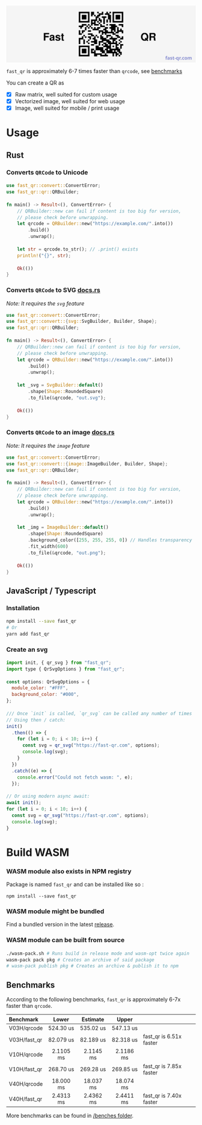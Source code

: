 <div style="display: flex; justify-content: center">
  <img src="assets/banner.svg"  alt="Example qr for website example.com"/>
</div>

`fast_qr` is approximately 6-7 times faster than `qrcode`, see [benchmarks](#benchmarks)

You can create a QR as

- [x] Raw matrix, well suited for custom usage
- [x] Vectorized image, well suited for web usage
- [x] Image, well suited for mobile / print usage

# Usage

## Rust

### Converts `QRCode` to Unicode

```rust
use fast_qr::convert::ConvertError;
use fast_qr::qr::QRBuilder;

fn main() -> Result<(), ConvertError> {
    // QRBuilder::new can fail if content is too big for version,
    // please check before unwrapping.
    let qrcode = QRBuilder::new("https://example.com/".into())
        .build()
        .unwrap();

    let str = qrcode.to_str(); // .print() exists
    println!("{}", str);

    Ok(())
}
```

### Converts `QRCode` to SVG [docs.rs](https://docs.rs/fast_qr/latest/fast_qr/convert/svg/index.html)

_Note: It requires the `svg` feature_

```rust
use fast_qr::convert::ConvertError;
use fast_qr::convert::{svg::SvgBuilder, Builder, Shape};
use fast_qr::qr::QRBuilder;

fn main() -> Result<(), ConvertError> {
    // QRBuilder::new can fail if content is too big for version,
    // please check before unwrapping.
    let qrcode = QRBuilder::new("https://example.com/".into())
        .build()
        .unwrap();

    let _svg = SvgBuilder::default()
        .shape(Shape::RoundedSquare)
        .to_file(&qrcode, "out.svg");

    Ok(())
}
```

### Converts `QRCode` to an image [docs.rs](https://docs.rs/fast_qr/latest/fast_qr/convert/image/index.html)

_Note: It requires the `image` feature_

```rust
use fast_qr::convert::ConvertError;
use fast_qr::convert::{image::ImageBuilder, Builder, Shape};
use fast_qr::qr::QRBuilder;

fn main() -> Result<(), ConvertError> {
    // QRBuilder::new can fail if content is too big for version,
    // please check before unwrapping.
    let qrcode = QRBuilder::new("https://example.com/".into())
        .build()
        .unwrap();

    let _img = ImageBuilder::default()
        .shape(Shape::RoundedSquare)
        .background_color([255, 255, 255, 0]) // Handles transparency
        .fit_width(600)
        .to_file(&qrcode, "out.png");

    Ok(())
}
```

## JavaScript / Typescript

### Installation

```bash
npm install --save fast_qr
# Or
yarn add fast_qr
```

### Create an svg

```js
import init, { qr_svg } from "fast_qr";
import type { QrSvgOptions } from "fast_qr";

const options: QrSvgOptions = {
  module_color: "#FFF",
  background_color: "#000",
};

/// Once `init` is called, `qr_svg` can be called any number of times
// Using then / catch:
init()
  .then(() => {
    for (let i = 0; i < 10; i++) {
      const svg = qr_svg("https://fast-qr.com", options);
      console.log(svg);
    }
  })
  .catch((e) => {
    console.error("Could not fetch wasm: ", e);
  });

// Or using modern async await:
await init();
for (let i = 0; i < 10; i++) {
  const svg = qr_svg("https://fast-qr.com", options);
  console.log(svg);
}
```

# Build WASM

### WASM module also exists in NPM registry

Package is named `fast_qr` and can be installed like so :

```
npm install --save fast_qr
```

### WASM module might be bundled

Find a bundled version in the latest [release](https://github.com/erwanvivien/fast_qr/releases).

### WASM module can be built from source

```bash
./wasm-pack.sh # Runs build in release mode and wasm-opt twice again
wasm-pack pack pkg # Creates an archive of said package
# wasm-pack publish pkg # Creates an archive & publish it to npm
```

## Benchmarks

According to the following benchmarks, `fast_qr` is approximately 6-7x faster than `qrcode`.

| Benchmark    |   Lower   | Estimate  |   Upper   |                         |
| :----------- | :-------: | :-------: | :-------: | ----------------------- |
| V03H/qrcode  | 524.30 us | 535.02 us | 547.13 us |                         |
| V03H/fast_qr | 82.079 us | 82.189 us | 82.318 us | fast_qr is 6.51x faster |
| V10H/qrcode  | 2.1105 ms | 2.1145 ms | 2.1186 ms |                         |
| V10H/fast_qr | 268.70 us | 269.28 us | 269.85 us | fast_qr is 7.85x faster |
| V40H/qrcode  | 18.000 ms | 18.037 ms | 18.074 ms |                         |
| V40H/fast_qr | 2.4313 ms | 2.4362 ms | 2.4411 ms | fast_qr is 7.40x faster |

More benchmarks can be found in [/benches folder](https://github.com/erwanvivien/fast_qr/tree/master/benches).
